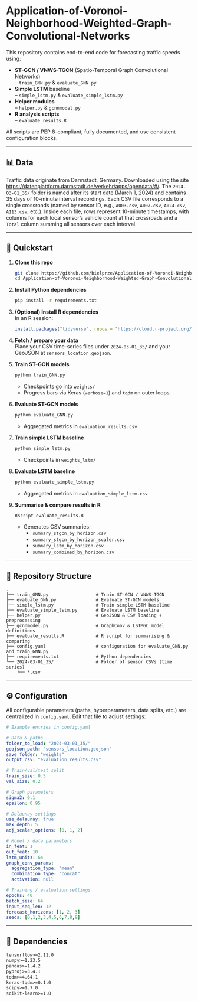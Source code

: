 # Application-of-Voronoi-Neighborhood-Weighted-Graph-Convolutional-Networks

This repository contains end-to-end code for forecasting traffic speeds using:

- **ST-GCN / VNWS-TGCN** (Spatio-Temporal Graph Convolutional Networks)  
  – `train_GNN.py` & `evaluate_GNN.py`  
- **Simple LSTM** baseline  
  – `simple_lstm.py` & `evaluate_simple_lstm.py`  
- **Helper modules**  
  – `helper.py` & `gcnnmodel.py`  
- **R analysis scripts**  
  – `evaluate_results.R`  

All scripts are PEP 8-compliant, fully documented, and use consistent configuration blocks.

---

## 📊 Data

Traffic data originate from Darmstadt, Germany. Downloaded using the site https://datenplattform.darmstadt.de/verkehr/apps/opendata/#/. The `2024-03-01_35/` folder is named after its start date (March 1, 2024) and contains 35 days of 10-minute interval recordings. Each CSV file corresponds to a single crossroads (named by sensor ID, e.g., `A003.csv`, `A007.csv`, `A024.csv`, `A113.csv`, etc.). Inside each file, rows represent 10-minute timestamps, with columns for each local sensor’s vehicle count at that crossroads and a `Total` column summing all sensors over each interval.

---

## 🚀 Quickstart

1. **Clone this repo**  
   ```bash
   git clone https://github.com/bielprze/Application-of-Voronoi-Neighborhood-Weighted-Graph-Convolutional-Networks.git
   cd Application-of-Voronoi-Neighborhood-Weighted-Graph-Convolutional-Networks
   ```

2. **Install Python dependencies**  
   ```bash
   pip install -r requirements.txt
   ```

3. **(Optional) Install R dependencies**  
   In an R session:
   ```r
   install.packages("tidyverse", repos = "https://cloud.r-project.org/")
   ```

4. **Fetch / prepare your data**  
   Place your CSV time-series files under `2024-03-01_35/` and your GeoJSON at `sensors_location.geojson`.

5. **Train ST-GCN models**  
   ```bash
   python train_GNN.py
   ```
   - Checkpoints go into `weights/`  
   - Progress bars via Keras (`verbose=1`) and `tqdm` on outer loops.

6. **Evaluate ST-GCN models**  
   ```bash
   python evaluate_GNN.py
   ```
   - Aggregated metrics in `evaluation_results.csv`

7. **Train simple LSTM baseline**  
   ```bash
   python simple_lstm.py
   ```
   - Checkpoints in `weights_lstm/`

8. **Evaluate LSTM baseline**  
   ```bash
   python evaluate_simple_lstm.py
   ```
   - Aggregated metrics in `evaluation_simple_lstm.csv`

9. **Summarise & compare results in R**  
   ```bash
   Rscript evaluate_results.R
   ```
   - Generates CSV summaries:
     - `summary_stgcn_by_horizon.csv`  
     - `summary_stgcn_by_horizon_scaler.csv`  
     - `summary_lstm_by_horizon.csv`  
     - `summary_combined_by_horizon.csv`

---

## 📁 Repository Structure

```
.
├── train_GNN.py                  # Train ST-GCN / VNWS-TGCN
├── evaluate_GNN.py               # Evaluate ST-GCN models
├── simple_lstm.py                # Train simple LSTM baseline
├── evaluate_simple_lstm.py       # Evaluate LSTM baseline
├── helper.py                     # GeoJSON & CSV loading + preprocessing
├── gcnnmodel.py                  # GraphConv & LSTMGC model definitions
├── evaluate_results.R            # R script for summarising & comparing
├── config.yaml                   # configuration for evaluate_GNN.py and train_GNN.py
├── requirements.txt              # Python dependencies
└── 2024-03-01_35/                # Folder of sensor CSVs (time series)
    └── *.csv
```

---

## ⚙️ Configuration

All configurable parameters (paths, hyperparameters, data splits, etc.) are centralized in `config.yaml`. Edit that file to adjust settings:

```yaml
# Example entries in config.yaml

# Data & paths
folder_to_load: "2024-03-01_35/"
geojson_path: "sensors_location.geojson"
save_folder: "weights"
output_csv: "evaluation_results.csv"

# Train/val/test split
train_size: 0.5
val_size: 0.2

# Graph parameters
sigma2: 0.1
epsilon: 0.95

# Delaunay settings
use_delaunay: true
max_depth: 5
adj_scaler_options: [0, 1, 2]

# Model / data parameters
in_feat: 1
out_feat: 10
lstm_units: 64
graph_conv_params:
  aggregation_type: "mean"
  combination_type: "concat"
  activation: null

# Training / evaluation settings
epochs: 40
batch_size: 64
input_seq_len: 12
forecast_horizons: [1, 2, 3]
seeds: [0,1,2,3,4,5,6,7,8,9]
```

---

## 🔧 Dependencies

```txt
tensorflow>=2.11.0
numpy>=1.23.5
pandas>=1.4.2
pyproj>=3.4.1
tqdm>=4.64.1
keras-tqdm>=0.1.0
scipy>=1.7.0
scikit-learn>=1.0
```
